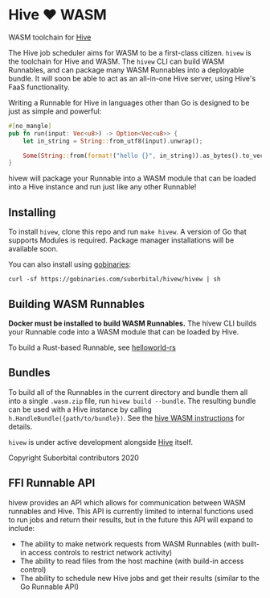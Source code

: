 # Hive ❤️ WASM

WASM toolchain for [Hive](https://github.com/suborbital/hive)

The Hive job scheduler aims for WASM to be a first-class citizen. `hivew` is the toolchain for Hive and WASM. The `hivew` CLI can build WASM Runnables, and can package many WASM Runnables into a deployable bundle. It will soon be able to act as an all-in-one Hive server, using Hive's FaaS functionality.

Writing a Runnable for Hive in languages other than Go is designed to be just as simple and powerful:
```rust
#[no_mangle]
pub fn run(input: Vec<u8>) -> Option<Vec<u8>> {
    let in_string = String::from_utf8(input).unwrap();

    Some(String::from(format!("hello {}", in_string)).as_bytes().to_vec())
}
```
hivew will package your Runnable into a WASM module that can be loaded into a Hive instance and run just like any other Runnable!


## Installing
To install `hivew`, clone this repo and run `make hivew`. A version of Go that supports Modules is required. Package manager installations will be available soon.

You can also install using [gobinaries](https://gobinaries.com/):
```
curl -sf https://gobinaries.com/suborbital/hivew/hivew | sh
```

## Building WASM Runnables
**Docker must be installed to build WASM Runnables.**
The hivew CLI builds your Runnable code into a WASM module that can be loaded by Hive.

To build a Rust-based Runnable, see [helloworld-rs](./helloworld-rs/README.md)

## Bundles
To build all of the Runnables in the current directory and bundle them all into a single `.wasm.zip` file, run `hivew build --bundle`. The resulting bundle can be used with a Hive instance by calling `h.HandleBundle({path/to/bundle})`. See the [hive WASM instructions](https://github.com/suborbital/hive/blob/master/WASM.md) for details.

`hivew` is under active development alongside [Hive](https://github.com/suborbital/hive) itself.

Copyright Suborbital contributors 2020

## FFI Runnable API
hivew provides an API which allows for communication between WASM runnables and Hive. This API is currently limited to internal functions used to run jobs and return their results, but in the future this API will expand to include:
- The ability to make network requests from WASM Runnables (with built-in access controls to restrict network activity)
- The ability to read files from the host machine (with build-in access control)
- The ability to schedule new Hive jobs and get their results (similar to the Go Runnable API)